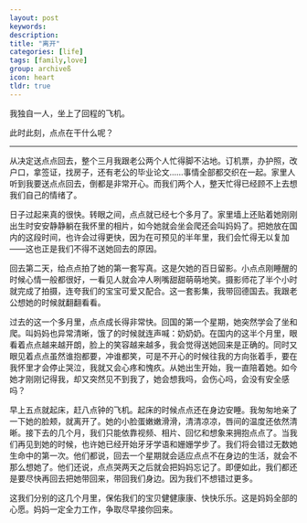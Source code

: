 ```yaml
---
layout: post
keywords: 
description: 
title: "离开"
categories: [life]
tags: [family,love]
group: archiveß
icon: heart
tldr: true
---
```


我独自一人，坐上了回程的飞机。

此时此刻，点点在干什么呢？

----

从决定送点点回去，整个三月我跟老公两个人忙得脚不沾地。订机票，办护照，改户口，拿签证，找房子，还有老公的毕业论文……事情全部都交织在一起。家里人听到我要送点点回去，倒都是非常开心。而我们两个人，整天忙得已经顾不上去想我们自己的情绪了。

日子过起来真的很快。转眼之间，点点就已经七个多月了。家里墙上还贴着她刚刚出生时安安静静躺在我怀里的相片，如今她就会坐会爬还会叫妈妈了。把她放在国内的这段时间，也许会过得更快，因为在可预见的半年里，我们会忙得无以复加——这也正是我们不得不送她回去的原因。

回去第二天，给点点拍了她的第一套写真。这是欠她的百日留影。小点点刚睡醒的时候心情一般都很好，一看见人就会冲人咧嘴甜甜萌萌地笑。摄影师花了半个小时就完成了拍摄，连夸我们的宝宝可爱又配合。这一套影集，我带回德国去。我跟老公想她的时候就翻翻看看。

过去的这一个多月里，点点成长得非常快。回国的第一个星期，她突然学会了坐和爬。叫妈妈也异常清晰，饿了的时候就连声喊：奶奶奶。在国内的这半个月里，眼看着点点越来越开朗，脸上的笑容越来越多，我会觉得送她回来是正确的。同时又眼见着点点虽然谁抱都要，冲谁都笑，可是不开心的时候往我的方向张着手，要在我怀里才会停止哭泣，我就又会心疼和愧疚。从她出生开始，我一直陪着她。如今她才刚刚记得我，却又突然见不到我了，她会想我吗，会伤心吗，会没有安全感吗？

早上五点就起床，赶八点钟的飞机。起床的时候点点还在身边安睡。我匆匆地亲了一下她的脸颊，就离开了。她的小脸蛋嫩嫩滑滑，清清凉凉，唇间的温度还依然清晰。接下去的几个月，我们只能依靠视频、相片、回忆和想象来拥抱点点了。当我们再见到她的时候，也许她已经开始牙牙学语和姗姗学步了。我们将会错过无数她生命中的第一次。他们都说，回去一个星期就会适应点点不在身边的生活，就会不那么想她了。他们还说，点点哭两天之后就会把妈妈忘记了。即便如此，我们都还是要尽快再回去把她带回来，带回我们身边。因为我们不想错过更多。

这我们分别的这几个月里，保佑我们的宝贝健健康康、快快乐乐。这是妈妈全部的心愿。妈妈一定全力工作，争取尽早接你回来。






